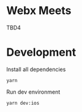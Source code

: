 # Webx Meets

TBD4

# Development

Install all dependencies

    yarn

Run dev environment

    yarn dev:ios
